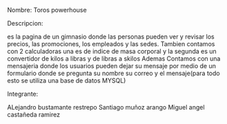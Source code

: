 Nombre: Toros powerhouse

Descripcion:

es la pagina de un gimnasio donde las personas pueden ver y revisar los precios, las promociones, los empleados y las sedes.
Tambien contamos con 2 calculadoras una es de indice de masa corporal y la segunda es un convertidor de kilos a libras y de libras a skilos
Ademas Contamos con una mensajeria donde los usuarios pueden dejar su mensaje por medio de un formulario donde se pregunta su nombre su correo y el mensaje(para todo esto se utiliza una base de datos MYSQL)

Integrante:

ALejandro bustamante restrepo
Santiago muñoz arango
Miguel angel castañeda ramirez
